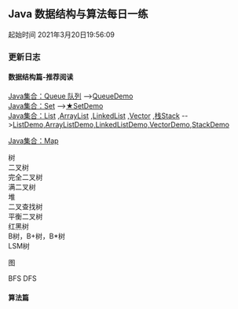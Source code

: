 
## Java 数据结构与算法每日一练 
起始时间
2021年3月20日19:56:09

### 更新日志

#### 数据结构篇-推荐阅读  

[Java集合：Queue 队列](https://blog.csdn.net/u011240877/article/details/52860924)
-->[QueueDemo](src/_基本数据结构_/QueueDemo.java)  
[Java集合：Set](https://www.jianshu.com/p/b48c47a42916)
-->[★SetDemo](src/_基本数据结构_/SetDemo.java)  
[Java集合：List](https://blog.csdn.net/qq_41657790/article/details/89218808?utm_medium=distribute.pc_relevant_t0.none-task-blog-BlogCommendFromMachineLearnPai2-1.baidujs&dist_request_id=&depth_1-utm_source=distribute.pc_relevant_t0.none-task-blog-BlogCommendFromMachineLearnPai2-1.baidujs)
,[ArrayList]()
,[LinkedList](https://blog.csdn.net/jdsjlzx/article/details/41654295)
,[Vector]()
,[栈Stack]()
-->[ListDemo,ArrayListDemo,LinkedListDemo,VectorDemo,StackDemo](src/_基本数据结构_/ListDemo.java)  

[Java集合：Map]()

 树   
二叉树  
完全⼆叉树  
满二叉树  
堆  
二叉查找树  
平衡二叉树  
红黑树  
B树，B+树，B*树  
LSM树

 图  

BFS DFS

#### 算法篇